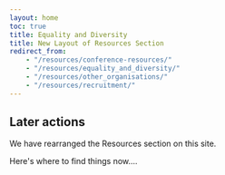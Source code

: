 ```yaml
---
layout: home
toc: true
title: Equality and Diversity
title: New Layout of Resources Section
redirect_from:
    - "/resources/conference-resources/"
    - "/resources/equality_and_diversity/"
    - "/resources/other_organisations/"
    - "/resources/recruitment/"
---
```


## Later actions
We have rearranged the Resources section on this site.

Here's where to find things now....
